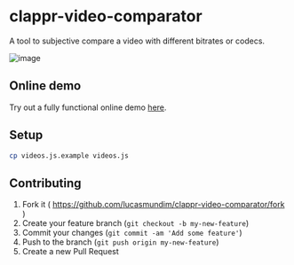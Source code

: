 clappr-video-comparator
=======================

A tool to subjective compare a video with different bitrates or codecs.

![image](https://cloud.githubusercontent.com/assets/32864/5494494/15401bbe-86dc-11e4-9f93-344d53a4882a.png)

## Online demo

Try out a fully functional online demo [here](http://lucasmundim.github.io/clappr-video-comparator).

## Setup

```bash
cp videos.js.example videos.js
```

## Contributing

1. Fork it ( https://github.com/lucasmundim/clappr-video-comparator/fork )
2. Create your feature branch (`git checkout -b my-new-feature`)
3. Commit your changes (`git commit -am 'Add some feature'`)
4. Push to the branch (`git push origin my-new-feature`)
5. Create a new Pull Request
